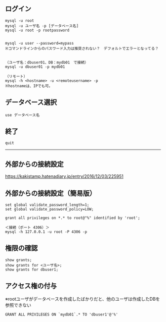 ## ログイン
```
mysql -u root
mysql -u ユーザ名 -p [データベース名]
mysql -u root -p rootpassword


mysql -u user --password=mypass
※コマンドラインからのパスワード入力は推奨されない？　デフォルトでエラーとなってる？


（ユーザ名：dbuser01、DB：mydb01　で接続）
mysql -u dbuser01 -p mydb01

（リモート）
mysql -h <hostname> -u <remoteusername> -p
※hostnameは、IPでも可。
```
## データベース選択
```
use データベース名
```

## 終了
```
quit
```

_________________________________________________________
## 外部からの接続設定
https://kakistamp.hatenadiary.jp/entry/2016/12/03/225951

## 外部からの接続設定（簡易版）
```
set global validate_password_length=1;
set global validate_password_policy=LOW;

grant all privileges on *.* to root@"%" identified by 'root';

＜接続（ポート 4306）＞
mysql -h 127.0.0.1 -u root -P 4306 -p
```


## 権限の確認
```
show grants;
show grants for <ユーザ名>;
show grants for dbuser1;
```

## アクセス権の付与
※rootユーザがデータベースを作成したばかりだと、他のユーザは作成したDBを参照できない
```
GRANT ALL PRIVILEGES ON `mydb01`.* TO 'dbuser1'@'%'
```


